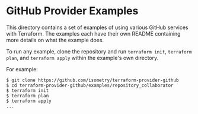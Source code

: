 # GitHub Provider Examples

This directory contains a set of examples of using various GitHub services with
Terraform. The examples each have their own README containing more details
on what the example does.

To run any example, clone the repository and run `terraform init`, `terraform plan`, and `terraform apply` within
the example's own directory.

For example:

```
$ git clone https://github.com/isometry/terraform-provider-github
$ cd terraform-provider-github/examples/repository_collaborator
$ terraform init
$ terraform plan
$ terraform apply
...
```
